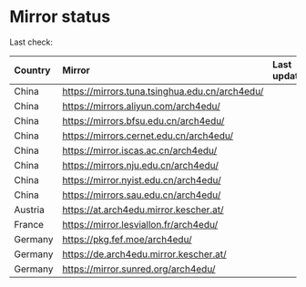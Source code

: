 <script src="./time.js"></script>
# Mirror status
Last check: <script type="text/javascript">localize(1725704508.8074472);</script>

|Country|Mirror|Last update|
|:------|:-----|:----------|
|China|https://mirrors.tuna.tsinghua.edu.cn/arch4edu/|<script type="text/javascript">localize(1725648161);</script>|
|China|https://mirrors.aliyun.com/arch4edu/|<script type="text/javascript">localize(1725648161);</script>|
|China|https://mirrors.bfsu.edu.cn/arch4edu/|<script type="text/javascript">localize(1725648161);</script>|
|China|https://mirrors.cernet.edu.cn/arch4edu/|<script type="text/javascript">localize(1725648161);</script>|
|China|https://mirror.iscas.ac.cn/arch4edu/|<script type="text/javascript">localize(1725648161);</script>|
|China|https://mirrors.nju.edu.cn/arch4edu/|<script type="text/javascript">localize(1725605006);</script>|
|China|https://mirror.nyist.edu.cn/arch4edu/|<script type="text/javascript">localize(1725648161);</script>|
|China|https://mirrors.sau.edu.cn/arch4edu/|<script type="text/javascript">localize(1725648161);</script>|
|Austria|https://at.arch4edu.mirror.kescher.at/|<script type="text/javascript">localize(1725648161);</script>|
|France|https://mirror.lesviallon.fr/arch4edu/|<script type="text/javascript">localize(1725648161);</script>|
|Germany|https://pkg.fef.moe/arch4edu/|<script type="text/javascript">localize(1725648161);</script>|
|Germany|https://de.arch4edu.mirror.kescher.at/|<script type="text/javascript">localize(1725648161);</script>|
|Germany|https://mirror.sunred.org/arch4edu/|<script type="text/javascript">localize(1725648161);</script>|

<script src="./tablefilter/tablefilter.js"></script>
<script src="./table.js"></script>